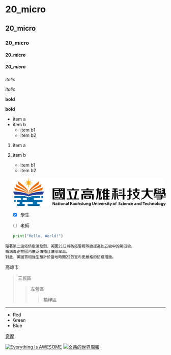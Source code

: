 # 20_micro
## 20_micro
### 20_micro
#### 20_micro
##### 20_micro

*italic*

_italic_

**bold**

__bold__

* item a
* item b
  * item b1 
  * item b2
  
1. item a
2. item b
   * item b1
   * item b2  
   
   
   ![學校的LOGO](logo.png "高科大")
   
   - [X] 學生
   - [ ] 老師
   
   
   ```python
   print("Hello, World!")
   ```
   
   

```
隨著第二波疫情愈演愈烈，英國21日將防疫警報等級提高到五級中的第四級，
稱病毒正在國內廣泛傳播且傳染率高。
對此，英國首相強生預計於當地時間22日宣布更嚴格的防疫措施。
```
高雄市
>三民區
>>左營區
>>>楠梓區
----------------
* Red
* Green
* Blue

[奇摩](http://tw.yahoo.com)

[![Everything Is AWESOME](https://img.youtube.com/vi/StTqXEQ2l-Y/0.jpg)](https://www.youtube.com/watch?v=StTqXEQ2l-Y "Everything Is AWESOME")
[![文茜的世界周報](https://img.youtube.com/vi/MrRMRUe3oBw/0.jpg)](https://www.youtube.com/watch?v=MrRMRUe3oBw "20200920")

